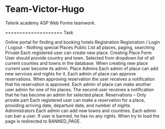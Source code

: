 Team-Victor-Hugo
================

Telerik academy ASP Web Forms teamwork.

====================
Task

Online portal for finding and booking hotels
Registration
Registration / Login / Logout - Nothing special
Places 
Public
List all places, paging, searching
Private
Each registered user can create new place. 
Creating Place Form
User should provide country and town. Selected from dropdown list of all current counties and towns in the database.
When creating new place current user become its admin.
Place Admins
Each admin of place can add new services and nights for it.
Each admin of place can approve reservations. When approving reservation the user receives a notification that his reservation is approved.
Each admin of place can make another user admin for one of his places. The second user receives a notification that he has become an admin for selected place.
Reservations – Only private part
Each registered user can make a reservation for a place, providing arriving date, departure date, and number of nights.
Administrators
Each admin can add new towns and countries.
Each admin can ban a user. If user is banned, he has no any rights. When try to load the page is redirected to BANNED_PAGE.

